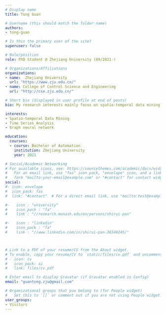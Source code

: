 ```yaml
---
# Display name
title: Tong Guan

# Username (this should match the folder name)
authors:
- tong-guan

# Is this the primary user of the site?
superuser: false

# Role/position
role: PhD Student @ Zhejiang University (09/2021-)

# Organizations/Affiliations
organizations:
- name:  Zhejiang University
  url: "https://www.zju.edu.cn/"
- name: College of Control Science and Engineering
  url: "http://cse.zju.edu.cn/"

# Short bio (displayed in user profile at end of posts)
bio: My research interests mainly focus on spatio-temporal data mining and time series analysis, aiming to develop AI-driven techniques to model and solve real-world challenges.

interests:
- Spatio-temporal Data Mining
- Time Series Analysis
- Graph neural network

education:
  courses:
  - course: Bachelor of Automation
    institution: Zhejiang University
    year: 2021

# Social/Academic Networking
# For available icons, see: https://sourcethemes.com/academic/docs/widgets/#icons
#   For an email link, use "fas" icon pack, "envelope" icon, and a link in the
#   form "mailto:your-email@example.com" or "#contact" for contact widget.
social:
#- icon: envelope
#  icon_pack: fas
#  link: "#contact"  # For a direct email link, use "mailto:test@example.org".

#-   icon : "university"
#    icon_pack : "fa"
#    link : "//research.monash.edu/en/persons/shirui-pan"

#-   icon : "linkedin"
#    icon_pack : "fa"
#    link : "//www.linkedin.com/in/shirui-pan-38348245/"



# Link to a PDF of your resume/CV from the About widget.
# To enable, copy your resume/CV to `static/files/cv.pdf` and uncomment the lines below.  
# - icon: cv
#   icon_pack: ai
#   link: files/cv.pdf

# Enter email to display Gravatar (if Gravatar enabled in Config)
email: "guantong.zju@gmail.com"

# Organizational groups that you belong to (for People widget)
#   Set this to `[]` or comment out if you are not using People widget.  
user_groups:
- Visitors
---
```

